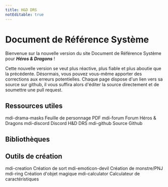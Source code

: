 ```yaml
---
title: H&D DRS
notEditable: true
---
```

# Document de Référence Système
Bienvenue sur la nouvelle version du site Document de Référence Système pour _**Héros & Dragons**_ !

Cette nouvelle version se veut plus réactive, plus fiable et plus aboutie que la précédente. Désormais, vous pouvez vous-même apporter des corrections aux erreurs potentielles. Chaque page dispose d'un lien vers sa source sur github, il vous suffira alors d'éditer la source directement et de soumettre une pull request.

## Ressources utiles
<v-btn color="#9b1c47" dark depressed class="mb-4" href="https://www.black-book-editions.fr/file.php?id=178" link target="blank"><v-icon left>mdi-drama-masks</v-icon> Feuille de personnage PDF</v-btn>
<v-btn color="#9b1c47" dark depressed class="mb-4" href="https://www.black-book-editions.fr/forums.php?board_id=115" link target="blank"><v-icon left>mdi-forum</v-icon> Forum Héros & Dragons</v-btn>
<v-btn color="#9b1c47" dark depressed class="mb-4" href="https://discord.gg/mp6ECCs" link target="blank"><v-icon left>mdi-discord</v-icon> Discord H&D DRS</v-btn>
<v-btn color="#9b1c47" dark depressed class="mb-4" href="https://github.com/em-squared/heros-et-dragons-drs" link target="blank"><v-icon left>mdi-github</v-icon> Source Github</v-btn>

## Bibliothèques
<MySpellsButton />
<MyMonstersButton />
<MyMagicItemsButton />

## Outils de création
<v-row>
  <v-col><v-btn color="#9b1c47" dark depressed block large to="/creation-de-sort/"><v-icon>mdi-creation</v-icon> Création de sort</v-btn></v-col>
  <v-col><v-btn color="#9b1c47" dark depressed block large to="/creation-de-monstre-pnj/"><v-icon>mdi-emoticon-devil</v-icon> Création de monstre/PNJ</v-btn></v-col>
</v-row>
<v-row>
  <v-col><v-btn color="#9b1c47" dark depressed block large to="/creation-d-objet-magique/"><v-icon>mdi-ring</v-icon> Création d'objet magique</v-btn></v-col>
  <v-col><v-btn color="#9b1c47" dark depressed block large to="/calculateur-de-caracteristiques/"><v-icon>mdi-calculator</v-icon> Calculateur de caractéristiques</v-btn></v-col>
</v-row>
